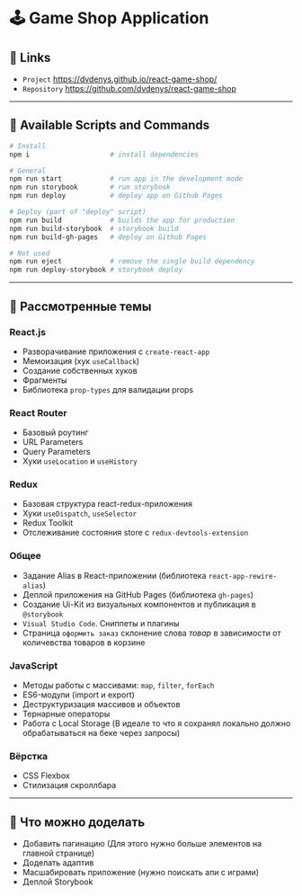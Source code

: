 # 🕹️ Game Shop Application

## 🔗 Links
- `Project` https://dvdenys.github.io/react-game-shop/
- `Repository` https://github.com/dvdenys/react-game-shop

---

## 📜 Available Scripts and Commands

```bash
# Install
npm i                    # install dependencies
```

```bash
# General
npm run start            # run app in the development mode
npm run storybook        # run storybook
npm run deploy           # deploy app on Github Pages
```

```bash
# Deploy (part of "deploy" script)
npm run build            # builds the app for production
npm run build-storybook  # storybook build
npm run build-gh-pages   # deploy on Github Pages
```

```bash
# Not used
npm run eject            # remove the single build dependency
npm run deploy-storybook # storybook deploy
```

---

## 👀 Рассмотренные темы

### React.js
- Разворачивание приложения с `create-react-app`
- Мемоизация (хук `useCallback`)
- Создание собственных хуков
- Фрагменты
- Библиотека `prop-types` для валидации props

### React Router
- Базовый роутинг
- URL Parameters
- Query Parameters
- Хуки `useLocation` и `useHistory`

### Redux
- Базовая структура react-redux-приложения
- Хуки `useDispatch`, `useSelector`
- Redux Toolkit
- Отслеживание состояния store с `redux-devtools-extension`

### Общее
- Задание Alias в React-приложении (библиотека `react-app-rewire-alias`)
- Деплой приложения на GitHub Pages (библиотека `gh-pages`)
- Создание Ui-Kit из визуальных компонентов и публикация в `@storybook`
- `Visual Studio Code`. Сниппеты и плагины
- Страница `оформить заказ` склонение слова *товар* в зависимости от количевства товаров в корзине

### JavaScript
- Методы работы с массивами: `map`, `filter`, `forEach`
- ES6-модули (import и export)
- Деструктуризация массивов и объектов
- Тернарные операторы
- Работа с Local Storage (В идеале то что я сохранял локально должно обрабатываться на беке через запросы)

### Вёрстка
- CSS Flexbox
- Стилизация скроллбара

---

## 🤨 Что можно доделать
- Добавить пагинацию (Для этого нужно больше элементов на главной странице)
- Доделать адаптив
- Масшабировать приложение (нужно поискать апи с играми)
- Деплой Storybook
